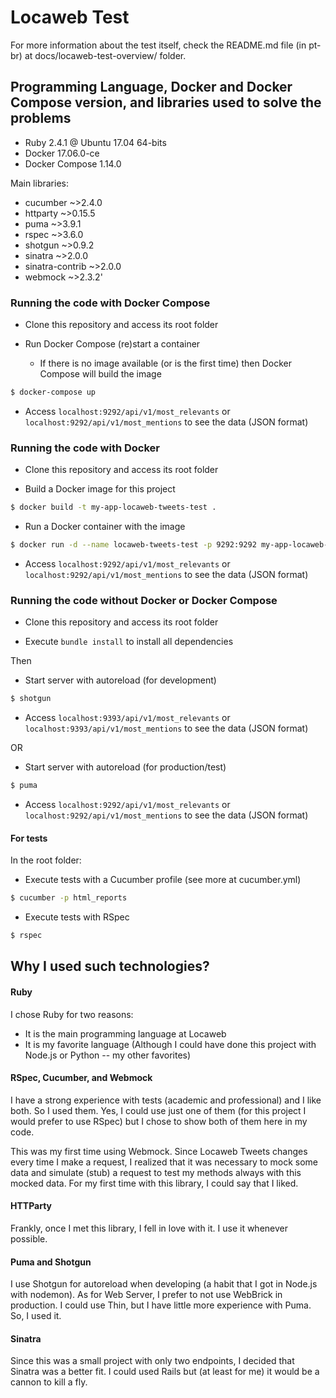 # Locaweb Test

For more information about the test itself, check the README.md file (in pt-br) at docs/locaweb-test-overview/ folder.

## Programming Language, Docker and Docker Compose version, and libraries used to solve the problems

  - Ruby 2.4.1 @ Ubuntu 17.04 64-bits
  - Docker 17.06.0-ce
  - Docker Compose 1.14.0

Main libraries:
- cucumber        ~>2.4.0
- httparty        ~>0.15.5
- puma            ~>3.9.1
- rspec           ~>3.6.0
- shotgun         ~>0.9.2
- sinatra         ~>2.0.0
- sinatra-contrib ~>2.0.0
- webmock         ~>2.3.2'

### Running the code with Docker Compose
- Clone this repository and access its root folder

- Run Docker Compose (re)start a container
  - If there is no image available (or is the first time) then Docker Compose will build the image
```sh
$ docker-compose up
```

- Access ```localhost:9292/api/v1/most_relevants``` or ```localhost:9292/api/v1/most_mentions``` to see the data (JSON format)

### Running the code with Docker
- Clone this repository and access its root folder

- Build a Docker image for this project
```sh
$ docker build -t my-app-locaweb-tweets-test .
```

- Run a Docker container with the image
```sh
$ docker run -d --name locaweb-tweets-test -p 9292:9292 my-app-locaweb-tweets-test
```

- Access ```localhost:9292/api/v1/most_relevants``` or ```localhost:9292/api/v1/most_mentions``` to see the data (JSON format)

### Running the code without Docker or Docker Compose
- Clone this repository and access its root folder

- Execute ```bundle install``` to install all dependencies

Then

- Start server with autoreload (for development)
```sh
$ shotgun
```

- Access ```localhost:9393/api/v1/most_relevants``` or ```localhost:9393/api/v1/most_mentions``` to see the data (JSON format)

OR

- Start server with autoreload (for production/test)
```sh
$ puma
```

- Access ```localhost:9292/api/v1/most_relevants``` or ```localhost:9292/api/v1/most_mentions``` to see the data (JSON format)

#### For tests
In the root folder:

- Execute tests with a Cucumber profile (see more at cucumber.yml)

```sh
$ cucumber -p html_reports
```

- Execute tests with RSpec

```sh
$ rspec
```

## Why I used such technologies?
#### Ruby
I chose Ruby for two reasons:
- It is the main programming language at Locaweb
- It is my favorite language (Although I could have done this project with Node.js or Python -- my other favorites)

#### RSpec, Cucumber, and Webmock
I have a strong experience with tests (academic and professional) and I like both. So I used them. Yes, I could use just one of them (for this project I would prefer to use RSpec) but I chose to show both of them here in my code.

This was my first time using Webmock. Since Locaweb Tweets changes every time I make a request, I realized that it was necessary to mock some data and simulate (stub) a request to test my methods always with this mocked data. For my first time with this library, I could say that I liked.

#### HTTParty
Frankly, once I met this library, I fell in love with it. I use it whenever possible.

#### Puma and Shotgun
I use Shotgun for autoreload when developing (a habit that I got in Node.js with nodemon). As for Web Server, I prefer to not use WebBrick in production. I could use Thin, but I have little more experience with Puma. So, I used it.

#### Sinatra
Since this was a small project with only two endpoints, I decided that Sinatra was a better fit. I could used Rails but (at least for me) it would be a cannon to kill a fly.
